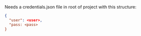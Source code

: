 Needs a credentials.json file in root of project with this structure:
```json
{
  "user": <user>,
  "pass: <pass>
}

